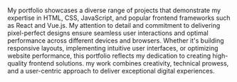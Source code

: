My portfolio showcases a diverse range of projects that demonstrate my expertise in HTML, CSS, JavaScript, and popular frontend frameworks such as React and Vue.js. My attention to detail and commitment to delivering pixel-perfect designs ensure seamless user interactions and optimal performance across different devices and browsers. Whether it's building responsive layouts, implementing intuitive user interfaces, or optimizing website performance, this portfolio reflects my dedication to creating high-quality frontend solutions. my work combines creativity, technical prowess, and a user-centric approach to deliver exceptional digital experiences.
